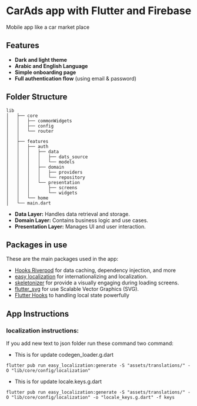 # CarAds app with Flutter and Firebase

Mobile app like a car market place

## Features
- **Dark and light theme**
- **Arabic and English Language**
- **Simple onboarding page**
- **Full authentication flow** (using email & password)

## Folder Structure
```
lib
│   ├── core
│   │   ├── commonWidgets
│   │   ├── config
│   │   └── router
│   │   
│   ├── features
│   │   ├── auth
│   │   │   ├── data
│   │   │   │   ├── dats_source
│   │   │   │   └── models
│   │   │   ├── domain
│   │   │   │   ├── providers
│   │   │   │   └── repository
│   │   │   └── presentation
│   │   │       ├── screens
│   │   │       └── widgets
│   │   └── home
│   └── main.dart
```

- **Data Layer:** Handles data retrieval and storage.
- **Domain Layer:** Contains business logic and use cases.
- **Presentation Layer:** Manages UI and user interaction.

## Packages in use

These are the main packages used in the app:

- [Hooks Riverpod](https://pub.dev/packages/hooks_riverpod) for data caching, dependency injection, and more
- [easy localization](https://pub.dev/packages/easy_localization) for internationalizing and localization. 
- [skeletonizer](https://pub.dev/packages/skeletonizer) for provide a visually engaging during loading screens. 
- [flutter_svg](https://pub.dev/packages/flutter_svg) for use Scalable Vector Graphics (SVG). 
- [Flutter Hooks](https://pub.dev/packages/flutter_hooks) to handling local state powerfully




## App Instructions

### localization instructions:
If you add new text to json folder run these command two command:
- This is for update codegen_loader.g.dart
```
flutter pub run easy_localization:generate -S "assets/translations/" -O "lib/core/config/localization"
```
- This is for update locale.keys.g.dart
```
flutter pub run easy_localization:generate -S "assets/translations/" -O "lib/core/config/localization" -o "locale_keys.g.dart" -f keys
```